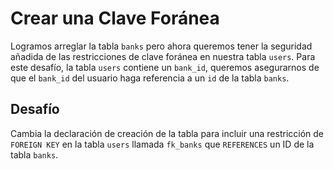 # Crear una Clave Foránea

Logramos arreglar la tabla `banks` pero ahora queremos tener la seguridad añadida de las restricciones de clave foránea en nuestra tabla `users`. Para este desafío, la tabla `users` contiene un `bank_id`, queremos asegurarnos de que el `bank_id` del usuario haga referencia a un `id` de la tabla `banks`.

## Desafío

Cambia la declaración de creación de la tabla para incluir una restricción de `FOREIGN KEY` en la tabla `users` llamada `fk_banks` que `REFERENCES` un ID de la tabla `banks`.
